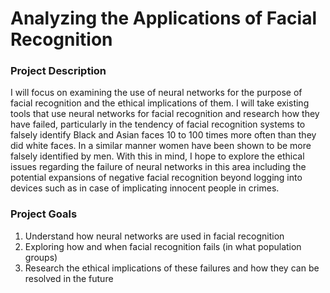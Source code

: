 # Analyzing the Applications of Facial Recognition

### Project Description

I will focus on examining the use of neural networks for the purpose of facial recognition and the ethical implications of them. I will take existing tools that use neural networks for facial recognition and research how they have failed, particularly in the tendency of facial recognition systems to falsely identify Black and Asian faces 10 to 100 times more often than they did white faces. In a similar manner women have been shown to be more falsely identified by men. With this in mind, I hope to explore the ethical issues regarding the failure of neural networks in this area including the potential expansions of negative facial recognition beyond logging into devices such as in case of implicating innocent people in crimes.

### Project Goals

1. Understand how neural networks are used in facial recognition
2. Exploring how and when facial recognition fails (in what population groups)
3. Research the ethical implications of these failures and how they can be resolved in the future
